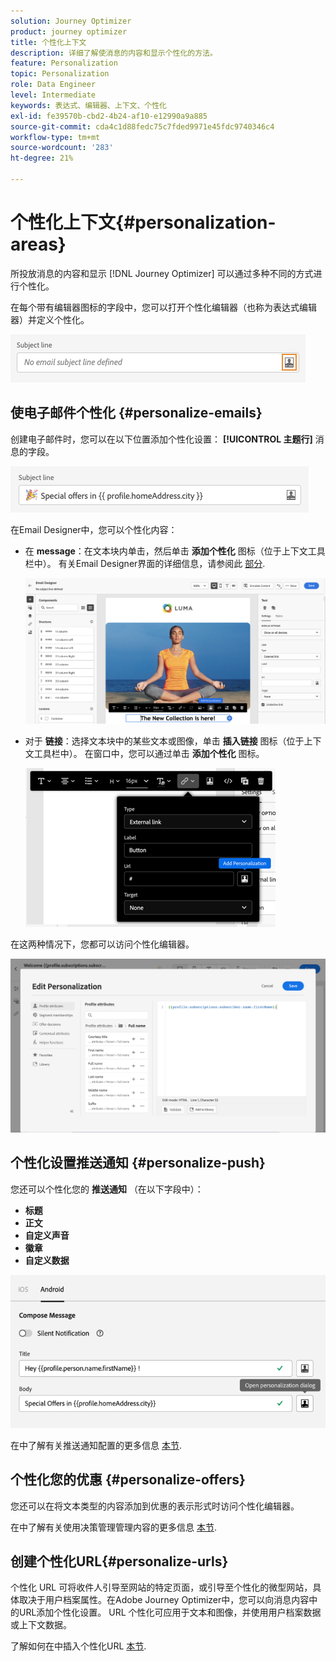 ```yaml
---
solution: Journey Optimizer
product: journey optimizer
title: 个性化上下文
description: 详细了解使消息的内容和显示个性化的方法。
feature: Personalization
topic: Personalization
role: Data Engineer
level: Intermediate
keywords: 表达式、编辑器、上下文、个性化
exl-id: fe39570b-cbd2-4b24-af10-e12990a9a885
source-git-commit: cda4c1d88fedc75c7fded9971e45fdc9740346c4
workflow-type: tm+mt
source-wordcount: '283'
ht-degree: 21%

---
```


# 个性化上下文{#personalization-areas}

所投放消息的内容和显示 [!DNL Journey Optimizer] 可以通过多种不同的方式进行个性化。

在每个带有编辑器图标的字段中，您可以打开个性化编辑器（也称为表达式编辑器）并定义个性化。

![](assets/perso_icon.png)

## 使电子邮件个性化 {#personalize-emails}

创建电子邮件时，您可以在以下位置添加个性化设置： **[!UICONTROL 主题行]** 消息的字段。

![](assets/perso_subject.png)

在Email Designer中，您可以个性化内容：

* 在 **message**：在文本块内单击，然后单击 **添加个性化** 图标（位于上下文工具栏中）。 有关Email Designer界面的详细信息，请参阅此 [部分](../email/get-started-email-design.md).

  ![](assets/perso_insert.png)

* 对于 **链接**：选择文本块中的某些文本或图像，单击 **插入链接** 图标（位于上下文工具栏中）。 在窗口中，您可以通过单击 **添加个性化** 图标。

  ![](assets/perso_link.png)

在这两种情况下，您都可以访问个性化编辑器。

![](assets/perso_ee.png)

## 个性化设置推送通知 {#personalize-push}

您还可以个性化您的 **推送通知** （在以下字段中）：

* **标题**
* **正文**
* **自定义声音**
* **徽章**
* **自定义数据**

![](assets/perso_push.png)

在中了解有关推送通知配置的更多信息 [本节](../push/push-gs.md).

## 个性化您的优惠 {#personalize-offers}

您还可以在将文本类型的内容添加到优惠的表示形式时访问个性化编辑器。

在中了解有关使用决策管理管理内容的更多信息 [本节](../offers/offer-library/creating-personalized-offers.md#custom-text).

## 创建个性化URL{#personalize-urls}

个性化 URL 可将收件人引导至网站的特定页面，或引导至个性化的微型网站，具体取决于用户档案属性。在Adobe Journey Optimizer中，您可以向消息内容中的URL添加个性化设置。 URL 个性化可应用于文本和图像，并使用用户档案数据或上下文数据。

了解如何在中插入个性化URL [本节](personalization-syntax.md#perso-urls).

